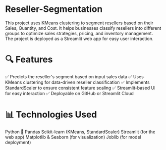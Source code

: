 # Reseller-Segmentation
This project uses KMeans clustering to segment resellers based on their Sales, Quantity, and Cost. It helps businesses classify resellers into different groups to optimize sales strategies, pricing, and inventory management. The project is deployed as a Streamlit web app for easy user interaction.

# 🔍 Features
✅ Predicts the reseller's segment based on input sales data
✅ Uses KMeans clustering for data-driven reseller classification
✅ Implements StandardScaler to ensure consistent feature scaling
✅ Streamlit-based UI for easy interaction
✅ Deployable on GitHub or Streamlit Cloud

# 📊 Technologies Used
Python 🐍
Pandas 
Scikit-learn (KMeans, StandardScaler)
Streamlit (for the web app)
Matplotlib & Seaborn (for visualization)
Joblib (for model deployment)

